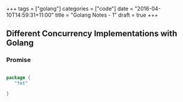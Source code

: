 +++
tags = ["golang"]
categories = ["code"]
date = "2016-04-10T14:59:31+11:00"
title = "Golang Notes - 1"
draft = true
+++

## Different Concurrency Implementations with Golang


### Promise 

```go

package {
   "fmt"

}

```
